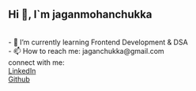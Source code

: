 ## Hi 👋, I`m jaganmohanchukka
<br>
- 🌱 I’m currently learning Frontend Development & DSA
<br>
- 📫 How to reach me: jaganchukka@gmail.com
<br>
connect with me:
<br>
<a href="https://www.linkedin.com/in/jaganmohan-chukka-8a0362380?utm_source=share&utm_campaign=share_via&utm_content=profile&utm_medium=android_app">LinkedIn</a>
<br>
<a href="https://github.com/jaganmohanchukka">Github</a>
